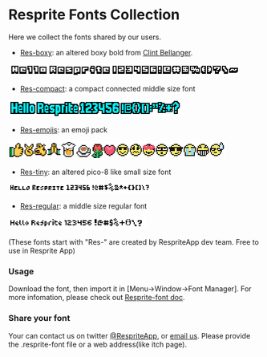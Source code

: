 # Resprite Fonts Collection
Here we collect the fonts shared by our users. 


- [Res-boxy](/fonts/Res-boxy.resprite-font): an altered boxy bold from [Clint Bellanger](https://opengameart.org/content/boxy-bold-truetype-font).

![](/fonts/Res-boxy-demo.png)

- [Res-compact](/fonts/Res-compact.resprite-font): a compact connected middle size font

![](/fonts/Res-compact-demo.png)

- [Res-emojis](/fonts/Res-emojis.resprite-font): an emoji pack

![](/fonts/Res-emojis-demo.png)

- [Res-tiny](/fonts/Res-tiny.resprite-font): an altered pico-8 like small size font

![](/fonts/Res-tiny-demo.png)

- [Res-regular](/fonts/Res-regular.resprite-font): a middle size regular font

![](/fonts/Res-regular-demo.png)

(These fonts start with "Res-" are created by RespriteApp dev team. Free to use in Resprite App)

### Usage
Download the font, then import it in [Menu->Window->Font Manager]. For more infomation, please check out [Resprite-font doc](https://resprite.fengeon.com/basic/insert-text).

### Share your font
Your can contact us on twitter [@RespriteApp](https://twitter.com/RespriteApp), or [email us](https://resprite.fengeon.com/support). Please provide the .resprite-font file or a web address(like itch page).